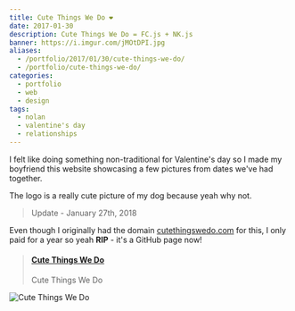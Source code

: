 ```yaml
---
title: Cute Things We Do ❤
date: 2017-01-30
description: Cute Things We Do = FC.js + NK.js
banner: https://i.imgur.com/jMOtDPI.jpg
aliases:
  - /portfolio/2017/01/30/cute-things-we-do/
  - /portfolio/cute-things-we-do/
categories:
  - portfolio
  - web
  - design
tags:
  - nolan
  - valentine's day
  - relationships
---
```


I felt like doing something non-traditional for Valentine's day so I made my boyfriend this website showcasing a few pictures from dates we've had together.

The logo is a really cute picture of my dog because yeah why not.

> Update - January 27th, 2018

Even though I originally had the domain [cutethingswedo.com](//cutethingswedo.com) for this, I only paid for a year so yeah **RIP** - it's a GitHub page now!

<blockquote class="embedly-card"><h4><a href="https://fvcproductions.github.io/cutethingswedo/">Cute Things We Do</a></h4><p>Cute Things We Do</p></blockquote>
<script async src="//cdn.embedly.com/widgets/platform.js" charset="UTF-8"></script>

![Cute Things We Do](https://i.imgur.com/N5nekk7.jpg)
